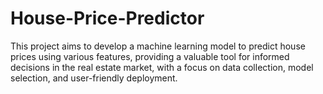 # House-Price-Predictor
This project aims to develop a machine learning model to predict house prices using various features, providing a valuable tool for informed decisions in the real estate market, with a focus on data collection, model selection, and user-friendly deployment.
